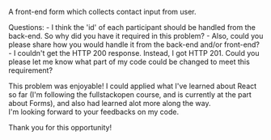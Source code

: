 A front-end form which collects contact input from user.

Questions: 
    - I think the 'id' of each participant should be handled from the back-end. So why did you have it required in this problem? 
    - Also, could you please share how you would handle it from the back-end and/or front-end?
    - I couldn't get the HTTP 200 response. Instead, I got HTTP 201. Could you please let me know what part of my code could be changed to meet this requirement?

This problem was enjoyable! I could applied what I've learned about React so far (I'm following the fullstackopen course, and is currently at the part about Forms), and also had learned alot more along the way.  
I'm looking forward to your feedbacks on my code.  

Thank you for this opportunity!
